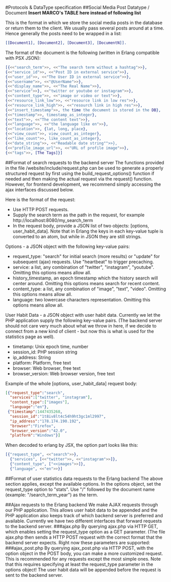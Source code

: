 #Protocols & DataType specification
##Social Media Post Datatype / Document
**Insert MARCO's TABLE here instead of following list**

This is the format in which we store the social media posts in the database or return them to the client.
We usually pass several posts around at a time. Hence generally the posts need to be wrapped in a list:
```erlang
[[Document1], [Document2], [Document3], [DocumentN]].
```
The format of the document is the following (written in Erlang compatible with PSX JSON):
```erlang
[{<<"search_term">>, <<"The search term without a hashtag">>},
{<<"service_id">>, <<"Post ID in external service">>},
{<<"user_id">>, <<"The User ID in external service">>},
{<<"username">>, <<"@UserName">>},
{<<"display_name">>, <<"The Real Name">>},
{<<"service">>}, <<"twitter or youtube or instagram">>},
{<<"content_type">>, <<"image or video or text">>},
{<<"resource_link_low">>, <<"resource link in low res">>},
{<<"resource_link_high">>, <<"resourch link in high res">>},
{<<"insert_timestamp">>, the time the document is stored in the DB},
{<<"timestamp">>, timestamp_as_integer},
{<<"text">>, <<"The content text">>},
{<<"language">>, <<"the language like en">>},
{<<"location">>, {lat, long, place},
{<<"view_count">>, view_count_as_integer},
{<<"like_count">>, like_count_as_integer},
{<<"date_string">>, <<"Readable date string"">>},
{<<"profile_image_url">>, <<"URL of profile image">>},
{<<"tags">>, [The Tags]}]
```

##Format of search requests to the backend server
The functions provided in the file /website/include/request.php can be used to generate a properly structured request by first using the build_request_options() function if needed and then making the actual request via the request() function. However, for frontend development, we recommend simply accessing the ajax interfaces discussed below. 

Here is the format of the request:
 - Use HTTP POST requests.
 - Supply the search term as the path in the request, for example http://localhost:8080/my_search_term
 - In the request body, provide a JSON list of two objects: [options, user_habit_data]. Note that in Erlang the keys in each key-value tuple is converted to an atom, but while in JSON they are still strings.

Options - a JSON object with the following key-value pairs:
 - request_type: "search" for initial search (more results) or "update" for subsequent (ajax) requests. Use "heartbeat" to trigger precaching.
 - service: a list, any combination of "twitter", "instagram", "youtube". Omitting this options means allow all.
 - history_timestamp, an epoch timestamp which the history search will center around. Omitting this options means search for recent content.
 - content_type: a list, any combination of "image", "text", "video".  Omitting this options means allow all.
 - language: two lowercase characters representation. Omitting this options means allow all.

User Habit Data - a JSON object with user habit data.
Currently we let the PHP application supply the following key-value pairs. (The backend server should not care very much about what we throw in here, if we decide to connect from a new kind of client - but now this is what is used for the statistics page as well).
 - timetamp: Unix epoch time, number
 - session_id: PHP session string
 - ip_address: String
 - platform: Platform, free text
 - browser: Web browser, free text
 - browser_version: Web browser version, free text

Example of the whole [options, user_habit_data] request body: 
```json
[{"request_type":"search",
  "services":["twitter", "instagram"],
  "content_type":["images"],
  "language":"en"},
 {"timestamp":1447435268,
  "session_id":"1t8iv8lt4c54h9ht3gc1ml2997",
  "ip_address":"178.174.190.192",
  "browser":"Firefox",
  "browser_version":"42.0",
  "platform":"Windows"}] 
```

When decoded to erlang by JSX, the option part looks like this:
```erlang
[{"request_type", <<"search">>},
  {"services", [<<"twitter">>, <<"instagram">>]},
  {"content_type", ["<<images">>]},
  {"language", <<"en">>}]
```

##Format of user statistics data requests to the Erlang backend
The above section applies, except the available options. In the options object, set the request_type option to "stats". Use "/" followed by the document name (example: "/search_term_year") as the term. 

##Ajax requests to the Erlang backend
We make AJAX requests through our PHP application. This allows user habit data to be appended and the PHP application also keeps track of which backend server is preferred and available. Currently we have two different interfaces that forward requests to the backend server.
###ajax.php
By querying ajax.php via HTTP GET, which enables setting the request_type option as a GET parameter. (The file ajax.php then sends a HTTP POST request with the correct format that the backend server expects. Right now these parameters are supported:
###ajax_post.php
By querying ajax_post.php via HTTP POST, with the option object in the POST body, you can make a more customized request. This is recommended for any requests except the most simple ones. Note that this requires specifying at least the request_type parameter in the options object! The user habit data will be appended before the request is sent to the backend server.
